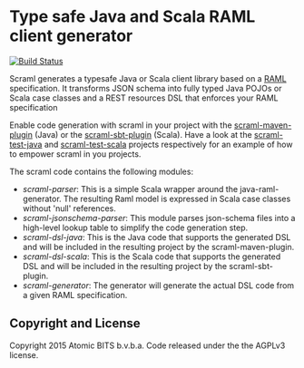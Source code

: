 Type safe Java and Scala RAML client generator
==============================================

[![Build Status](https://travis-ci.org/atomicbits/scraml.svg?branch=develop)](https://travis-ci.org/atomicbits/scraml)


Scraml generates a typesafe Java or Scala client library based on a [RAML](http://raml.org) specification. It transforms JSON schema into fully typed Java POJOs or Scala case classes and a REST resources DSL that enforces your RAML specification

Enable code generation with scraml in your project with the [scraml-maven-plugin](https://github.com/atomicbits/scraml-maven-plugin) (Java) or the [scraml-sbt-plugin](https://github.com/atomicbits/scraml-sbt-plugin) (Scala). Have a look at the [scraml-test-java](https://github.com/atomicbits/scraml-test-java) and [scraml-test-scala](https://github.com/atomicbits/scraml-test-scala) projects respectively for an example of how to empower scraml in you projects. 

The scraml code contains the following modules:

   * *scraml-parser*: This is a simple Scala wrapper around the java-raml-generator. The resulting Raml model is expressed in Scala case classes without 'null' references.
   * *scraml-jsonschema-parser*: This module parses json-schema files into a high-level lookup table to simplify the code generation step.  
   * *scraml-dsl-java*: This is the Java code that supports the generated DSL and will be included in the resulting project by the scraml-maven-plugin.
   * *scraml-dsl-scala*: This is the Scala code that supports the generated DSL and will be included in the resulting project by the scraml-sbt-plugin.
   * *scraml-generator*: The generator will generate the actual DSL code from a given RAML specification. 



## Copyright and License
Copyright 2015 Atomic BITS b.v.b.a. Code released under the the AGPLv3 license.


